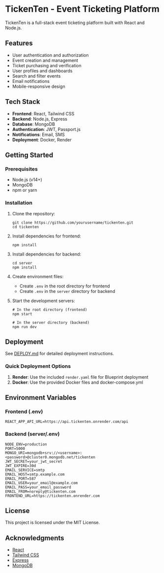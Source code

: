 # TickenTen - Event Ticketing Platform

TickenTen is a full-stack event ticketing platform built with React and Node.js.

## Features

- User authentication and authorization
- Event creation and management
- Ticket purchasing and verification
- User profiles and dashboards
- Search and filter events
- Email notifications
- Mobile-responsive design

## Tech Stack

- **Frontend**: React, Tailwind CSS
- **Backend**: Node.js, Express
- **Database**: MongoDB
- **Authentication**: JWT, Passport.js
- **Notifications**: Email, SMS
- **Deployment**: Docker, Render

## Getting Started

### Prerequisites

- Node.js (v14+)
- MongoDB
- npm or yarn

### Installation

1. Clone the repository:
   ```
   git clone https://github.com/yourusername/tickenten.git
   cd tickenten
   ```

2. Install dependencies for frontend:
   ```
   npm install
   ```

3. Install dependencies for backend:
   ```
   cd server
   npm install
   ```

4. Create environment files:
   - Create `.env` in the root directory for frontend
   - Create `.env` in the `server` directory for backend

5. Start the development servers:
   ```
   # In the root directory (frontend)
   npm start
   
   # In the server directory (backend)
   npm run dev
   ```

## Deployment

See [DEPLOY.md](DEPLOY.md) for detailed deployment instructions.

### Quick Deployment Options

1. **Render**: Use the included `render.yaml` file for Blueprint deployment
2. **Docker**: Use the provided Docker files and docker-compose.yml

## Environment Variables

### Frontend (.env)
```
REACT_APP_API_URL=https://api.tickenten.onrender.com/api
```

### Backend (server/.env)
```
NODE_ENV=production
PORT=5000
MONGO_URI=mongodb+srv://<username>:<password>@cluster0.mongodb.net/tickenten
JWT_SECRET=your_jwt_secret
JWT_EXPIRE=30d
EMAIL_SERVICE=smtp
EMAIL_HOST=smtp.example.com
EMAIL_PORT=587
EMAIL_USER=your_email@example.com
EMAIL_PASS=your_email_password
EMAIL_FROM=noreply@tickenten.com
FRONTEND_URL=https://tickenten.onrender.com
```

## License

This project is licensed under the MIT License.

## Acknowledgments

- [React](https://reactjs.org/)
- [Tailwind CSS](https://tailwindcss.com/)
- [Express](https://expressjs.com/)
- [MongoDB](https://www.mongodb.com/)
